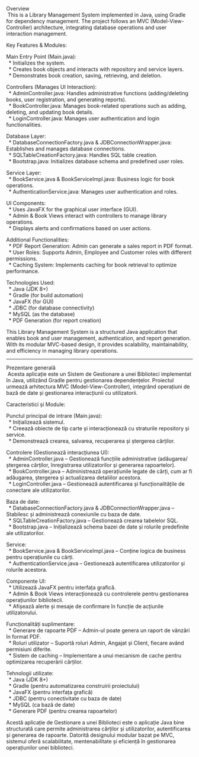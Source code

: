 Overview  
&nbsp;This is a Library Management System implemented in Java, using Gradle for dependency management. The project follows an MVC (Model-View-Controller) architecture, integrating database operations and user interaction management.

Key Features & Modules:

  Main Entry Point (Main.java):          
  &ensp;* Initializes the system.  
  &ensp;* Creates book objects and interacts with repository and service layers.  
  &ensp;* Demonstrates book creation, saving, retrieving, and deletion.  

  Controllers (Manages UI Interaction):  
  &ensp;* AdminController.java: Handles administrative functions (adding/deleting books, user registration, and generating reports).  
  &ensp;* BookController.java: Manages book-related operations such as adding, deleting, and updating book details.  
  &ensp;* LoginController.java: Manages user authentication and login functionalities.  

  Database Layer:  
  &ensp;* DatabaseConnectionFactory.java & JDBConnectionWrapper.java: Establishes and manages database connections.  
  &ensp;* SQLTableCreationFactory.java: Handles SQL table creation.  
  &ensp;* Bootstrap.java: Initializes database schema and predefined user roles.  

  Service Layer:  
  &ensp;* BookService.java & BookServiceImpl.java: Business logic for book operations.  
  &ensp;* AuthenticationService.java: Manages user authentication and roles.  

  UI Components:  
  &ensp;* Uses JavaFX for the graphical user interface (GUI).  
  &ensp;* Admin & Book Views interact with controllers to manage library operations.  
  &ensp;* Displays alerts and confirmations based on user actions.  

  Additional Functionalities:      
  &ensp;* PDF Report Generation: Admin can generate a sales report in PDF format.  
  &ensp;* User Roles: Supports Admin, Employee and Customer roles with different permissions.  
  &ensp;* Caching System: Implements caching for book retrieval to optimize performance.  

Technologies Used:    
  &ensp;* Java (JDK 8+)  
  &ensp;* Gradle (for build automation)  
  &ensp;* JavaFX (for GUI)  
  &ensp;* JDBC (for database connectivity)  
  &ensp;* MySQL (as the database)  
  &ensp;* PDF Generation (for report creation)  

This Library Management System is a structured Java application that enables book and user management, authentication, and report generation. With its modular MVC-based design, it provides scalability, maintainability, and efficiency in managing library operations.

---------------------------------------------------------------------------------------------------------------------------------------------------------------------------------------------------------------------

Prezentare generală  
&nbsp;Acesta aplicație este un Sistem de Gestionare a unei Biblioteci implementat în Java, utilizând Gradle pentru gestionarea dependențelor. Proiectul urmează arhitectura MVC (Model-View-Controller), integrând operațiuni de bază de date și gestionarea interacțiunii cu utilizatorii.

Caracteristici și Module:

  Punctul principal de intrare (Main.java):    
  &ensp;* Inițializează sistemul.  
  &ensp;* Creează obiecte de tip carte și interacționează cu straturile repository și service.  
  &ensp;* Demonstrează crearea, salvarea, recuperarea și ștergerea cărților.  

  Controlere (Gestionează interacțiunea UI):    
  &ensp;* AdminController.java – Gestionează funcțiile administrative (adăugarea/ștergerea cărților, înregistrarea utilizatorilor și generarea rapoartelor).  
  &ensp;* BookController.java – Administrează operațiunile legate de cărți, cum ar fi adăugarea, ștergerea și actualizarea detaliilor acestora.  
  &ensp;* LoginController.java – Gestionează autentificarea și funcționalitățile de conectare ale utilizatorilor.  

  Baza de date:  
  &ensp;* DatabaseConnectionFactory.java & JDBConnectionWrapper.java – Stabilesc și administrează conexiunile cu baza de date.  
  &ensp;* SQLTableCreationFactory.java – Gestionează crearea tabelelor SQL.  
  &ensp;* Bootstrap.java – Inițializează schema bazei de date și rolurile predefinite ale utilizatorilor.  

  Service:  
  &ensp;* BookService.java & BookServiceImpl.java – Conține logica de business pentru operațiunile cu cărți.  
  &ensp;* AuthenticationService.java – Gestionează autentificarea utilizatorilor și rolurile acestora.  

  Componente UI:  
  &ensp;* Utilizează JavaFX pentru interfața grafică.  
  &ensp;* Admin & Book Views interacționează cu controlerele pentru gestionarea operațiunilor bibliotecii.  
  &ensp;* Afișează alerte și mesaje de confirmare în funcție de acțiunile utilizatorului.  

  Funcționalități suplimentare:  
  &ensp;* Generare de rapoarte PDF – Admin-ul poate genera un raport de vânzări în format PDF.  
  &ensp;* Roluri utilizator – Suportă roluri Admin, Angajat și Client, fiecare având permisiuni diferite.  
  &ensp;* Sistem de caching – Implementare a unui mecanism de cache pentru optimizarea recuperării cărților.  

  Tehnologii utilizate:  
  &ensp;* Java (JDK 8+)  
  &ensp;* Gradle (pentru automatizarea construirii proiectului)  
  &ensp;* JavaFX (pentru interfața grafică)  
  &ensp;* JDBC (pentru conectivitate cu baza de date)  
  &ensp;* MySQL (ca bază de date)  
  &ensp;* Generare PDF (pentru crearea rapoartelor)  

Acestă aplicație de Gestionare a unei Biblioteci este o aplicație Java bine structurată care permite administrarea cărților și utilizatorilor, autentificarea și generarea de rapoarte. Datorită designului modular bazat pe MVC, sistemul oferă scalabilitate, mentenabilitate și eficiență în gestionarea operațiunilor unei biblioteci.
